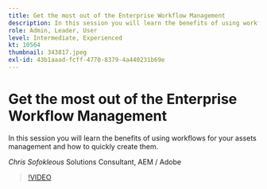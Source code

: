 ```yaml
---
title: Get the most out of the Enterprise Workflow Management
description: In this session you will learn the benefits of using workflows for your assets management and how to quickly create them.
role: Admin, Leader, User
level: Intermediate, Experienced
kt: 10564
thumbnail: 343817.jpeg
exl-id: 43b1aaad-fcff-4770-8379-4a440231b69e
---
```

# Get the most out of the Enterprise Workflow Management

In this session you will learn the benefits of using workflows for your assets management and how to quickly create them.

*Chris Sofokleous* Solutions Consultant, AEM / Adobe

>[!VIDEO](https://video.tv.adobe.com/v/343817/?quality=12&learn=on)
